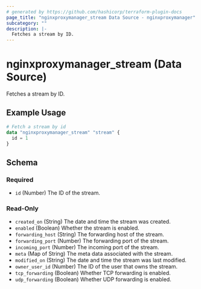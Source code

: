 ```yaml
---
# generated by https://github.com/hashicorp/terraform-plugin-docs
page_title: "nginxproxymanager_stream Data Source - nginxproxymanager"
subcategory: ""
description: |-
  Fetches a stream by ID.
---
```


# nginxproxymanager_stream (Data Source)

Fetches a stream by ID.

## Example Usage

```terraform
# Fetch a stream by id
data "nginxproxymanager_stream" "stream" {
  id = 1
}
```

<!-- schema generated by tfplugindocs -->
## Schema

### Required

- `id` (Number) The ID of the stream.

### Read-Only

- `created_on` (String) The date and time the stream was created.
- `enabled` (Boolean) Whether the stream is enabled.
- `forwarding_host` (String) The forwarding host of the stream.
- `forwarding_port` (Number) The forwarding port of the stream.
- `incoming_port` (Number) The incoming port of the stream.
- `meta` (Map of String) The meta data associated with the stream.
- `modified_on` (String) The date and time the stream was last modified.
- `owner_user_id` (Number) The ID of the user that owns the stream.
- `tcp_forwarding` (Boolean) Whether TCP forwarding is enabled.
- `udp_forwarding` (Boolean) Whether UDP forwarding is enabled.


